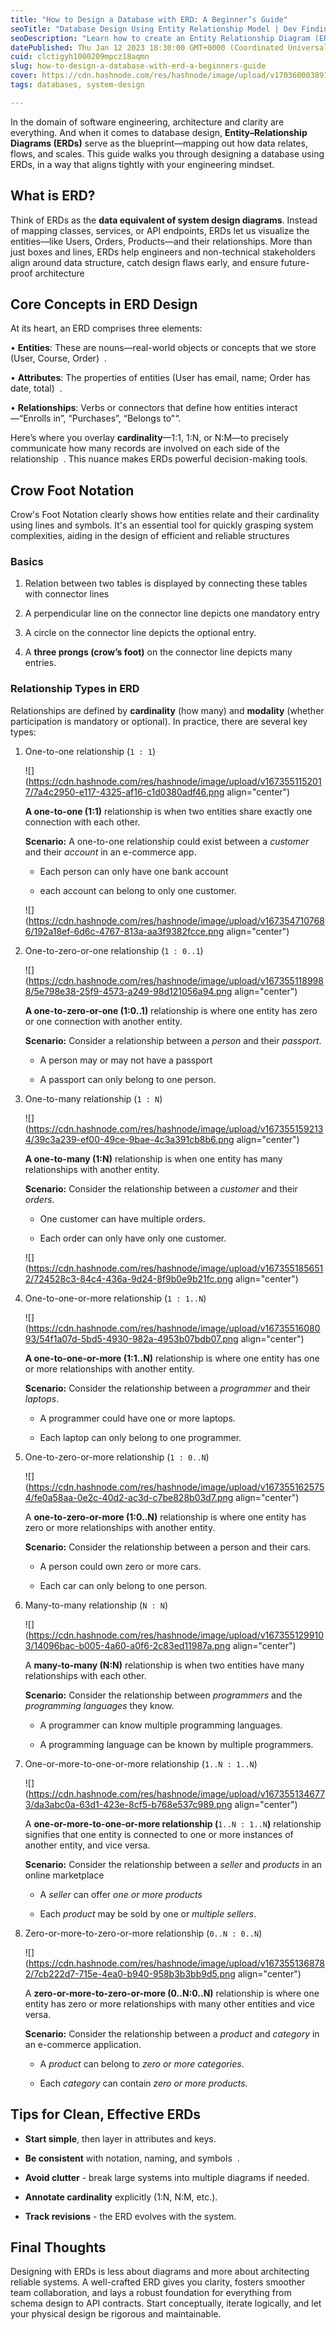 ```yaml
---
title: "How to Design a Database with ERD: A Beginner’s Guide"
seoTitle: "Database Design Using Entity Relationship Model | Dev Findings"
seoDescription: "Learn how to create an Entity Relationship Diagram (ERD) to visually explain the structure of a system and how the entities in the system interact with each"
datePublished: Thu Jan 12 2023 18:30:00 GMT+0000 (Coordinated Universal Time)
cuid: clctigyh1000209mpcz18aqmn
slug: how-to-design-a-database-with-erd-a-beginners-guide
cover: https://cdn.hashnode.com/res/hashnode/image/upload/v1703600038910/3de55e38-7225-48c5-b272-918cdd9daa10.png
tags: databases, system-design

---
```


In the domain of software engineering, architecture and clarity are everything. And when it comes to database design, **Entity–Relationship Diagrams (ERDs)** serve as the blueprint—mapping out how data relates, flows, and scales. This guide walks you through designing a database using ERDs, in a way that aligns tightly with your engineering mindset.

## What is ERD?

Think of ERDs as the **data equivalent of system design diagrams**. Instead of mapping classes, services, or API endpoints, ERDs let us visualize the entities—like Users, Orders, Products—and their relationships. More than just boxes and lines, ERDs help engineers and non-technical stakeholders align around data structure, catch design flaws early, and ensure future-proof architecture

## Core Concepts in ERD Design

At its heart, an ERD comprises three elements:

• **Entities**: These are nouns—real-world objects or concepts that we store (User, Course, Order)  .

• **Attributes**: The properties of entities (User has email, name; Order has date, total)  .

• **Relationships**: Verbs or connectors that define how entities interact—“Enrolls in”, “Purchases”, “Belongs to"“.

Here’s where you overlay **cardinality**—1:1, 1:N, or N:M—to precisely communicate how many records are involved on each side of the relationship  . This nuance makes ERDs powerful decision-making tools.

## Crow Foot Notation

Crow's Foot Notation clearly shows how entities relate and their cardinality using lines and symbols. It's an essential tool for quickly grasping system complexities, aiding in the design of efficient and reliable structures

### Basics

1. Relation between two tables is displayed by connecting these tables with connector lines
    
2. A perpendicular line on the connector line depicts one mandatory entry
    
3. A circle on the connector line depicts the optional entry.
    
4. A **three prongs (crow’s foot)** on the connector line depicts many entries.
    

### Relationship Types in ERD

Relationships are defined by **cardinality** (how many) and **modality** (whether participation is mandatory or optional). In practice, there are several key types:

1. One-to-one relationship (`1 : 1`)
    
    ![](https://cdn.hashnode.com/res/hashnode/image/upload/v1673551152017/7a4c2950-e117-4325-af16-c1d0380adf46.png align="center")
    
    **A one-to-one (1:1)** relationship is when two entities share exactly one connection with each other.
    
    **Scenario:** A one-to-one relationship could exist between a *customer* and their *account* in an e-commerce app.
    
    * Each person can only have one bank account
        
    * each account can belong to only one customer.
        
    
    ![](https://cdn.hashnode.com/res/hashnode/image/upload/v1673547107686/192a18ef-6d6c-4767-813a-aa3f9382fcce.png align="center")
    
2. One-to-zero-or-one relationship (`1 : 0..1`)
    
    ![](https://cdn.hashnode.com/res/hashnode/image/upload/v1673551189988/5e798e38-25f9-4573-a249-98d121056a94.png align="center")
    
    **A one-to-zero-or-one (1:0..1)** relationship is where one entity has zero or one connection with another entity.
    
    **Scenario:** Consider a relationship between a *person* and their *passport*.
    
    * A person may or may not have a passport
        
    * A passport can only belong to one person.
        
3. One-to-many relationship (`1 : N`)
    
    ![](https://cdn.hashnode.com/res/hashnode/image/upload/v1673551592134/39c3a239-ef00-49ce-9bae-4c3a391cb8b6.png align="center")
    
    **A one-to-many (1:N)** relationship is when one entity has many relationships with another entity.
    
    **Scenario:** Consider the relationship between a *customer* and their *orders*.
    
    * One customer can have multiple orders.
        
    * Each order can only have only one customer.
        
    
    ![](https://cdn.hashnode.com/res/hashnode/image/upload/v1673551856512/724528c3-84c4-436a-9d24-8f9b0e9b21fc.png align="center")
    
4. One-to-one-or-more relationship (`1 : 1..N`)
    
    ![](https://cdn.hashnode.com/res/hashnode/image/upload/v1673551608093/54f1a07d-5bd5-4930-982a-4953b07bdb07.png align="center")
    
    **A one-to-one-or-more (1:1..N)** relationship is where one entity has one or more relationships with another entity.
    
    **Scenario:** Consider the relationship between a *programmer* and their *laptops*.
    
    * A programmer could have one or more laptops.
        
    * Each laptop can only belong to one programmer.
        
5. One-to-zero-or-more relationship (`1 : 0..N`)
    
    ![](https://cdn.hashnode.com/res/hashnode/image/upload/v1673551625754/fe0a58aa-0e2c-40d2-ac3d-c7be828b03d7.png align="center")
    
    A **one-to-zero-or-more (1:0..N)** relationship is where one entity has zero or more relationships with another entity.
    
    **Scenario:** Consider the relationship between a person and their cars.
    
    * A person could own zero or more cars.
        
    * Each car can only belong to one person.
        
6. Many-to-many relationship (`N : N`)
    
    ![](https://cdn.hashnode.com/res/hashnode/image/upload/v1673551299103/14096bac-b005-4a60-a0f6-2c83ed11987a.png align="center")
    
    A **many-to-many (N:N)** relationship is when two entities have many relationships with each other.
    
    **Scenario:** Consider the relationship between *programmers* and the *programming languages* they know.
    
    * A programmer can know multiple programming languages.
        
    * A programming language can be known by multiple programmers.
        
7. One-or-more-to-one-or-more relationship (`1..N : 1..N`)
    
    ![](https://cdn.hashnode.com/res/hashnode/image/upload/v1673551346773/da3abc0a-63d1-423e-8cf5-b768e537c989.png align="center")
    
    A **one-or-more-to-one-or-more relationship (**`1..N : 1..N`**)** relationship signifies that one entity is connected to one or more instances of another entity, and vice versa.
    
    **Scenario:** Consider the relationship between a *seller* and *products* in an online marketplace
    
    * A *seller* can offer *one or more products*
        
    * Each *product* may be sold by one or *multiple sellers*.
        
8. Zero-or-more-to-zero-or-more relationship (`0..N : 0..N`)
    
    ![](https://cdn.hashnode.com/res/hashnode/image/upload/v1673551368782/7cb222d7-715e-4ea0-b940-958b3b3bb9d5.png align="center")
    
    A **zero-or-more-to-zero-or-more (0..N:0..N)** relationship is where one entity has zero or more relationships with many other entities and vice versa.
    
    **Scenario:** Consider the relationship between a *product* and *category* in an e-commerce application.
    
    * A *product* can belong to *zero or more categories*.
        
    * Each *category* can contain *zero or more products.*
        

## Tips for Clean, Effective ERDs

* **Start simple**, then layer in attributes and keys.
    
* **Be consistent** with notation, naming, and symbols  .
    
* **Avoid clutter** - break large systems into multiple diagrams if needed.
    
* **Annotate cardinality** explicitly (1:N, N:M, etc.).
    
* **Track revisions** - the ERD evolves with the system.
    

## **Final Thoughts**

Designing with ERDs is less about diagrams and more about architecting reliable systems. A well-crafted ERD gives you clarity, fosters smoother team collaboration, and lays a robust foundation for everything from schema design to API contracts. Start conceptually, iterate logically, and let your physical design be rigorous and maintainable.